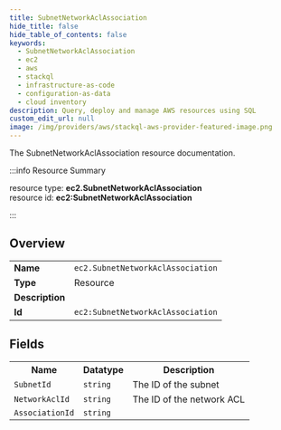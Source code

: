 ```yaml
---
title: SubnetNetworkAclAssociation
hide_title: false
hide_table_of_contents: false
keywords:
  - SubnetNetworkAclAssociation
  - ec2
  - aws
  - stackql
  - infrastructure-as-code
  - configuration-as-data
  - cloud inventory
description: Query, deploy and manage AWS resources using SQL
custom_edit_url: null
image: /img/providers/aws/stackql-aws-provider-featured-image.png
---
```

The SubnetNetworkAclAssociation resource documentation.

:::info Resource Summary

<div class="row">
<div class="providerDocColumn">
<span>resource type:&nbsp;<b>ec2.SubnetNetworkAclAssociation</b></span><br />
<span>resource id:&nbsp;<b>ec2:SubnetNetworkAclAssociation</b></span><br />
</div>
</div>

:::

## Overview
<table><tbody>
<tr><td><b>Name</b></td><td><code>ec2.SubnetNetworkAclAssociation</code></td></tr>
<tr><td><b>Type</b></td><td>Resource</td></tr>
<tr><td><b>Description</b></td><td></td></tr>
<tr><td><b>Id</b></td><td><code>ec2:SubnetNetworkAclAssociation</code></td></tr>
</tbody></table>

## Fields
<table><tbody>
<tr><th>Name</th><th>Datatype</th><th>Description</th></tr>
<tr><td><code>SubnetId</code></td><td><code>string</code></td><td>The ID of the subnet</td></tr><tr><td><code>NetworkAclId</code></td><td><code>string</code></td><td>The ID of the network ACL</td></tr><tr><td><code>AssociationId</code></td><td><code>string</code></td><td></td></tr>
</tbody></table>